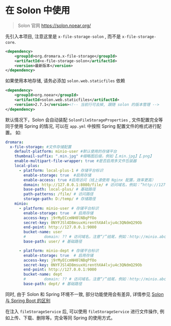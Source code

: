 # 在 Solon 中使用

> Solon 官网 https://solon.noear.org/

先引入本项目, 注意这里是 `x-file-storage-solon` , 而不是 `x-file-storage-core`. 
```xml
<dependency>
    <groupId>org.dromara.x-file-storage</groupId>
    <artifactId>x-file-storage-solon</artifactId>
    <version>最新版本</version>
</dependency>
```

如果使用本地存储, 请务必添加 `solon.web.staticfiles` 依赖
```xml
<dependency>
    <groupId>org.noear</groupId>
    <artifactId>solon.web.staticfiles</artifactId>
    <version>2.7.1</version><!-- 当前行可去掉, 跟随 solon 的版本管理 -->
</dependency>
```


默认情况下，Solon 会自动装配 `SolonFileStorageProperties` , 文件配置完全等同于使用 Spring 的情况, 可以在 `app.yml` 中按照 Spring 配置文件的格式进行配置。
如:
```yaml
dromara:
  x-file-storage: #文件存储配置
    default-platform: minio-user #默认使用的存储平台
    thumbnail-suffix: ".min.jpg" #缩略图后缀，例如【.min.jpg】【.png】
    enable-multipart-file-wrapper: true #是否启用多文件包装器
    local-plus:
      - platform: local-plus-1 # 存储平台标识
        enable-storage: true  #启用存储
        enable-access: true #启用访问（线上请使用 Nginx 配置，效率更高）
        domain: http://127.0.0.1:8080/file/ # 访问域名，例如：“http://127.0.0.1:8030/file/”，注意后面要和 path-patterns 保持一致，“/”结尾，本地存储建议使用相对路径，方便后期更换域名
        base-path: local-plus/ # 基础路径
        path-patterns: /file/ # 访问路径
        storage-path: D:/temp/ # 存储路径
    minio:
      - platform: minio-user # 存储平台标识
        enable-storage: true  # 启用存储
        access-key: j9rMyECcmNH0lNBqPfOo
        secret-key: 0NYFJSl4D8msuxHirenthXA4lvju4c3QNdmQ29Ob
        end-point: http://127.0.0.1:9000
        bucket-name: user
        #        domain: ?? # 访问域名，注意“/”结尾，例如：http://minio.abc.com/abc/
        base-path: user/ # 基础路径

      - platform: minio-dept # 存储平台标识
        enable-storage: true  # 启用存储
        access-key: j9rMyECcmNH0lNBqPfOo
        secret-key: 0NYFJSl4D8msuxHirenthXA4lvju4c3QNdmQ29Ob
        end-point: http://127.0.0.1:9000
        bucket-name: dept
        #        domain: ?? # 访问域名，注意“/”结尾，例如：http://minio.abc.com/abc/
        base-path: dept/ # 基础路径

```

同时, 由于 Solon 和 Spring 环境不一致, 部分功能使用会有差异, 详情参见 [Solon 与 Spring Boot 的区别](https://solon.noear.org/article/compare-springboot)

在注入 `fileStorageService` 后, 可以使用 `fileStorageService` 进行文件操作, 例如上传、下载、删除等。完全等同 Spring 的使用方式。


